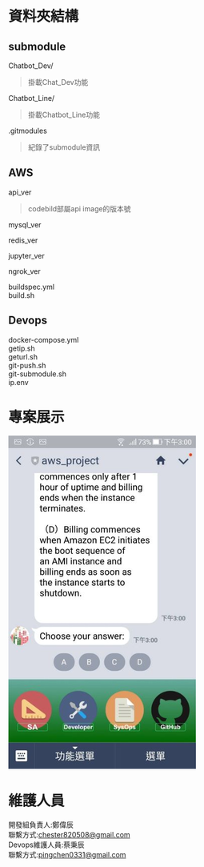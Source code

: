 # 資料夾結構  
## submodule
Chatbot_Dev/  
>掛載Chat_Dev功能  

Chatbot_Line/  
>掛載Chatbot_Line功能  

.gitmodules    
>紀錄了submodule資訊  
## AWS  
api_ver  
>codebild部屬api image的版本號  

mysql_ver  
>  

redis_ver  
>  

jupyter_ver  
>  

ngrok_ver  
>  

buildspec.yml  
build.sh  
## Devops  
docker-compose.yml  
getip.sh  
geturl.sh  
git-push.sh  
git-submodule.sh  
ip.env  
# 專案展示  

![image](https://github.com/iii-cutting-edge-tech-lab/Chatbot_Project/blob/master/images/01.jpg)  

# 維護人員  
開發組負責人:鄭偉辰  
聯繫方式:chester820508@gmail.com  
Devops維護人員:蔡秉辰    
聯繫方式:pingchen0331@gmail.com  
